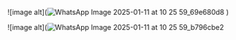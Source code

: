 ![image alt](![WhatsApp Image 2025-01-11 at 10 25 59_69e680d8](https://github.com/user-attachments/assets/dcef3e55-2fb3-4ef2-955d-f91ab311c4ce)
)

![image alt](![WhatsApp Image 2025-01-11 at 10 25 59_b796cbe2](https://github.com/user-attachments/assets/cc07330b-1697-449c-9b23-8dff7d08133f)


